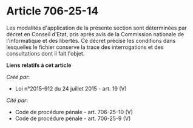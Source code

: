 # Article 706-25-14

Les modalités d'application de la présente section sont déterminées par décret en Conseil d'Etat, pris après avis de la
Commission nationale de l'informatique et des libertés. Ce décret précise les conditions dans lesquelles le fichier conserve
la trace des interrogations et des consultations dont il fait l'objet.

**Liens relatifs à cet article**

_Créé par_:

  - Loi n°2015-912 du 24 juillet 2015 - art. 19 (V)

_Cité par_:

  - Code de procédure pénale - art. 706-25-10 (V)
  - Code de procédure pénale - art. 706-25-9 (V)
